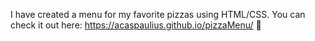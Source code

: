 I have created a menu for my favorite pizzas using HTML/CSS. 
You can check it out here: https://acaspaulius.github.io/pizzaMenu/ 🍕
